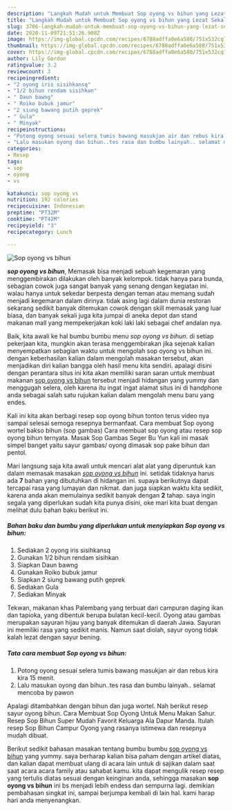 ```yaml
---
description: "Langkah Mudah untuk Membuat Sop oyong vs bihun yang Lezat Sekali"
title: "Langkah Mudah untuk Membuat Sop oyong vs bihun yang Lezat Sekali"
slug: 3706-langkah-mudah-untuk-membuat-sop-oyong-vs-bihun-yang-lezat-sekali
date: 2020-11-09T21:51:26.908Z
image: https://img-global.cpcdn.com/recipes/6788adffa0e6a580/751x532cq70/sop-oyong-vs-bihun-foto-resep-utama.jpg
thumbnail: https://img-global.cpcdn.com/recipes/6788adffa0e6a580/751x532cq70/sop-oyong-vs-bihun-foto-resep-utama.jpg
cover: https://img-global.cpcdn.com/recipes/6788adffa0e6a580/751x532cq70/sop-oyong-vs-bihun-foto-resep-utama.jpg
author: Lily Gordon
ratingvalue: 3.2
reviewcount: 3
recipeingredient:
- "2 oyong iris sisihkansq"
- "1/2 bihun rendam sisihkan"
- " Daun bawng"
- " Roiko bubuk jamur"
- "2 siung bawang putih geprek"
- " Gula"
- " Minyak"
recipeinstructions:
- "Potong oyong sesuai selera tumis bawang masukjan air dan rebus kira kira 15 menit."
- "Lalu masukan oyong dan bihun..tes rasa dan bumbu lainyah.. selamat mencoba by pawon"
categories:
- Resep
tags:
- sop
- oyong
- vs

katakunci: sop oyong vs 
nutrition: 192 calories
recipecuisine: Indonesian
preptime: "PT32M"
cooktime: "PT42M"
recipeyield: "3"
recipecategory: Lunch

---
```



![Sop oyong vs bihun](https://img-global.cpcdn.com/recipes/6788adffa0e6a580/751x532cq70/sop-oyong-vs-bihun-foto-resep-utama.jpg)

<b><i>sop oyong vs bihun</i></b>, Memasak bisa menjadi sebuah kegemaran yang menggembirakan dilakukan oleh banyak kelompok. tidak hanya para bunda, sebagian cowok juga sangat banyak yang senang dengan kegiatan ini. walau hanya untuk sekedar berpesta dengan teman atau memang sudah menjadi kegemaran dalam dirinya. tidak asing lagi dalam dunia restoran sekarang sedikit banyak ditemukan cowok dengan skill memasak yang luar biasa, dan banyak sekali juga kita jumpai di aneka depot dan stand makanan mall yang mempekerjakan koki laki laki sebagai chef andalan nya.

Baik, kita awali ke hal bumbu bumbu menu <i>sop oyong vs bihun</i>. di setiap pekerjaan kita, mungkin akan terasa menggembirakan jika sejenak kalian menyempatkan sebagian waktu untuk mengolah sop oyong vs bihun ini. dengan keberhasilan kalian dalam mengolah masakan tersebut, akan menjadikan diri kalian bangga oleh hasil menu kita sendiri. apalagi disini dengan perantara situs ini kita akan memiliki saran saran untuk membuat makanan <u>sop oyong vs bihun</u> tersebut menjadi hidangan yang yummy dan menggugah selera, oleh karena itu ingat ingat alamat situs ini di handphone anda sebagai salah satu rujukan kalian dalam mengolah menu baru yang endes.

Kali ini kita akan berbagi resep sop oyong bihun tonton terus video nya sampai selesai semoga resepnya bermanfaat. Cara membuat Sop oyong wortel bakso bihun (sop gambas) Cara membuat sop oyong atau resep sop oyong bihun ternyata. Masak Sop Gambas Seger Bu Yun kali ini masak simpel banget yaitu sayur gambas/ oyong dimasak sop pake bihun dan pentol.


Mari langsung saja kita awali untuk mencari alat alat yang diperuntuk kan dalam memasak masakan <u><i>sop oyong vs bihun</i></u> ini. setidak tidaknya harus ada <b>7</b> bahan yang dibutuhkan di hidangan ini. supaya berikutnya dapat tercapai rasa yang lumayan dan nikmat. dan juga siapkan waktu kita sedikit, karena anda akan memulainya sedikit banyak dengan <b>2</b> tahap. saya ingin segala yang diperlukan sudah kita punya disini, oke mari kita buat dengan melihat dulu bahan baku berikut ini.

<!--inarticleads1-->

##### Bahan baku dan bumbu yang diperlukan untuk menyiapkan Sop oyong vs bihun:

1. Sediakan 2 oyong iris sisihkansq
1. Gunakan 1/2 bihun rendam sisihkan
1. Siapkan  Daun bawng
1. Gunakan  Roiko bubuk jamur
1. Siapkan 2 siung bawang putih geprek
1. Sediakan  Gula
1. Sediakan  Minyak


Tekwan, makanan khas Palembang yang terbuat dari campuran daging ikan dan tapioka, yang dibentuk berupa bulatan kecil-kecil. Oyong atau gambas merupakan sayuran hijau yang banyak ditemukan di daerah Jawa. Sayuran ini memiliki rasa yang sedikit manis. Namun saat diolah, sayur oyong tidak kalah lezat dengan sayur bening. 

<!--inarticleads2-->

##### Tata cara membuat Sop oyong vs bihun:

1. Potong oyong sesuai selera tumis bawang masukjan air dan rebus kira kira 15 menit.
1. Lalu masukan oyong dan bihun..tes rasa dan bumbu lainyah.. selamat mencoba by pawon


Apalagi ditambahkan dengan bihun dan juga wortel. Nah berikut resep sayur oyong bihun. Cara Membuat Sop Oyong Untuk Menu Makan Sahur. Resep Sop Bihun Super Mudah Favorit Keluarga Ala Dapur Manda. Itulah resep Sop Bihun Campur Oyong yang rasanya istimewa dan resepnya mudah dibuat. 

Berikut sedikit bahasan masakan tentang bumbu bumbu <u>sop oyong vs bihun</u> yang yummy. saya berharap kalian bisa paham dengan artikel diatas, dan kalian dapat membuat ulang di acara lain untuk di sajikan dalam saat saat acara acara family atau sahabat kamu. kita dapat mengulik resep resep yang tertulis diatas sesuai dengan keinginan anda, sehingga masakan <b>sop oyong vs bihun</b> ini bs menjadi lebih endess dan sempurna lagi. demikian pembahasan singkat ini, sampai berjumpa kembali di lain hal. kami harap hari anda menyenangkan.

